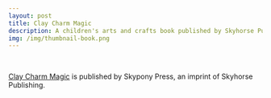 ```yaml
---
layout: post
title: Clay Charm Magic
description: A children's arts and crafts book published by Skyhorse Publishing
img: /img/thumbnail-book.png
---
```


<br/>

<a href="http://amzn.to/2tNCjin">Clay Charm Magic</a> is published by Skypony Press, an imprint of Skyhorse Publishing. 